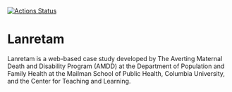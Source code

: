 [![Actions Status](https://github.com/ccnmtl/lanretam-wagtail/workflows/build-and-test/badge.svg)](https://github.com/ccnmtl/lanretam-wagtail/actions)

# Lanretam
Lanretam is a web-based case study developed by The Averting Maternal Death and Disability Program (AMDD) at the Department of Population and Family Health at the Mailman School of Public Health, Columbia University, and the Center for Teaching and Learning.
